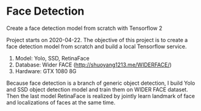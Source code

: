 # Face Detection
Create a face detection model from scratch with Tensorflow 2

Project starts on 2020-04-22. The objective of this project is to create a face detection model from scratch and build a 
local Tensorflow service.  

1. Model: Yolo, SSD, RetinaFace
2. Database: Wider FACE (http://shuoyang1213.me/WIDERFACE/)
3. Hardware: GTX 1080 8G

Because face detection is a branch of generic object detection, I build Yolo and SSD object detection model and train 
them on  WIDER FACE dataset. Then the last model RetinaFace is realized by jointly learn landmark of face and 
localizations of faces at the same time. 

